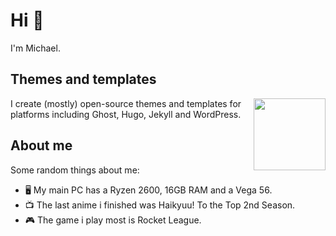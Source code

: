# Hi 👋

I'm Michael. 

## Themes and templates
<a href="https://github.com/pixelateddeveloper"><img height="115" align="right" src="https://avatars.githubusercontent.com/u/45669757?s=460&u=41b04c56ffe7e09a12c150c9d9b0dda4ab1ffab0&v=4"></a>

I create (mostly) open-source themes and templates for platforms including Ghost, Hugo, Jekyll and WordPress.


## About me
Some random things about me: 
- 🖥️  My main PC has a Ryzen 2600, 16GB RAM and a Vega 56. 
- 📺 The last anime i finished was Haikyuu! To the Top 2nd Season.
- 🎮 The game i play most is Rocket League.

